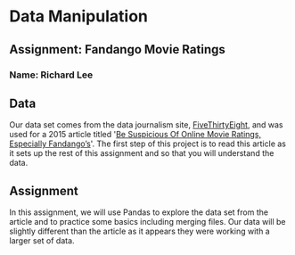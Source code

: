 # Data Manipulation

## Assignment: Fandango Movie Ratings

### Name:  Richard Lee

## Data

Our data set comes from the data journalism site, [FiveThirtyEight](https://fivethirtyeight.com/), and was used for a 2015 article titled '[Be Suspicious Of Online Movie Ratings, Especially Fandango’s](https://fivethirtyeight.com/features/fandango-movies-ratings/)'.  The first step of this project is to read this article as it sets up the rest of this assignment and so that you will understand the data.

## Assignment

In this assignment, we will use Pandas to explore the data set from the article and to practice some basics including merging files.  Our data will be slightly different than the article as it appears they were working with a larger set of data.
